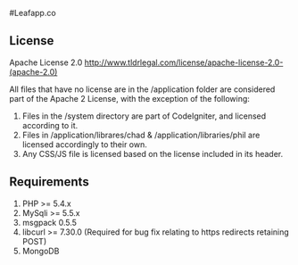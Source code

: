 #Leafapp.co

## License
Apache License 2.0
http://www.tldrlegal.com/license/apache-license-2.0-(apache-2.0)

All files that have no license are in the /application folder are considered part of the Apache 2 License, with the exception of the following:

  1. Files in the /system directory are part of CodeIgniter, and licensed according to it.
  2. Files in /application/librares/chad & /application/libraries/phil are licensed accordingly to their own.
  3. Any CSS/JS file is licensed based on the license included in its header.

## Requirements

1. PHP >= 5.4.x
2. MySqli >= 5.5.x
3. msgpack 0.5.5
4. libcurl >= 7.30.0 (Required for bug fix relating to https redirects retaining POST)
5. MongoDB
<br /><br />
